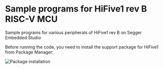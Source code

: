 # Sample programs for HiFive1 rev B  RISC-V MCU
Sample programs for various peripherals of HiFive1 rev B on Segger Embedded Studio

Before running the code, you need to install the support package for HiFive1 from Package Manager:

![Package installation](https://user-images.githubusercontent.com/60267498/147804144-7c7ac71d-8de8-4097-8f8c-a16ef0f9e941.jpg)
